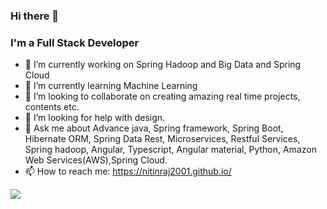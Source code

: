 ### Hi there 👋

### I'm a Full Stack Developer  

- 🔭 I’m currently working on Spring Hadoop and Big Data and Spring Cloud
- 🌱 I’m currently learning Machine Learning
- 👯 I’m looking to collaborate on creating amazing real time projects, contents etc.
- 🤔 I’m looking for help with design.
- 💬 Ask me about Advance java, Spring framework, Spring Boot, Hibernate ORM, Spring Data Rest, Microservices, Restful Services, Spring hadoop, Angular, Typescript, Angular material, Python, Amazon Web Services(AWS),Spring Cloud.
- 📫 How to reach me: https://nitinraj2001.github.io/

![](https://komarev.com/ghpvc/?username=nitinraj2001)

